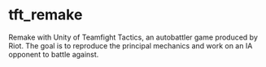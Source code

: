 # tft_remake
Remake with Unity of Teamfight Tactics, an autobattler game produced by Riot. The goal is to reproduce the principal mechanics and work on an IA opponent to battle against.
